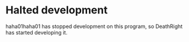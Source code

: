 # Halted development #

haha01haha01 has stopped development on this program, so DeathRight has started developing it.